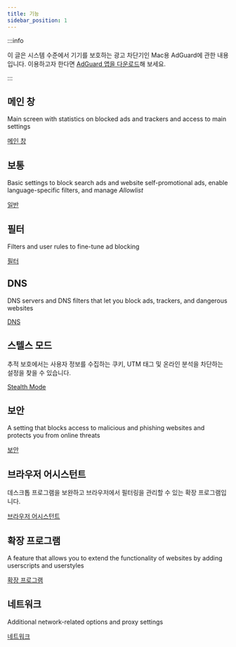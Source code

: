```yaml
---
title: 기능
sidebar_position: 1
---
```


:::info

이 글은 시스템 수준에서 기기를 보호하는 광고 차단기인 Mac용 AdGuard에 관한 내용입니다. 이용하고자 한다면 [AdGuard 앱을 다운로드](https://agrd.io/download-kb-adblock)해 보세요.

:::

## 메인 창

Main screen with statistics on blocked ads and trackers and access to main settings

[메인 창](/adguard-for-mac/features/main.md)

## 보통

Basic settings to block search ads and website self-promotional ads, enable language-specific filters, and manage _Allowlist_

[일반](/adguard-for-mac/features/general.md)

## 필터

Filters and user rules to fine-tune ad blocking

[필터](/adguard-for-mac/features/filters.md)

## DNS

DNS servers and DNS filters that let you block ads, trackers, and dangerous websites

[DNS](/adguard-for-mac/features/dns.md)

## 스텔스 모드

추적 보호에서는 사용자 정보를 수집하는 쿠키, UTM 태그 및 온라인 분석을 차단하는 설정을 찾을 수 있습니다.

[Stealth Mode](/adguard-for-mac/features/stealth.md)

## 보안

A setting that blocks access to malicious and phishing websites and protects you from online threats

[보안](/adguard-for-mac/features/security.md)

## 브라우저 어시스턴트

데스크톱 프로그램을 보완하고 브라우저에서 필터링을 관리할 수 있는 확장 프로그램입니다.

[브라우저 어시스턴트](/adguard-for-mac/features/browser-assistant.md)

## 확장 프로그램

A feature that allows you to extend the functionality of websites by adding userscripts and userstyles

[확장 프로그램](/adguard-for-mac/features/extensions.md)

## 네트워크

Additional network-related options and proxy settings

[네트워크](/adguard-for-mac/features/network.md)
